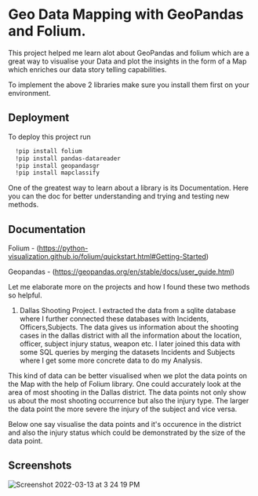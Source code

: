 
# Geo Data Mapping with GeoPandas and Folium.

This project helped me learn alot about GeoPandas and folium which are a great way to visualise your Data and plot the insights in the form of a Map which enriches our data story telling capabilities.

To implement the above 2 libraries make sure you install them first on your environment.




## Deployment

To deploy this project run

```bash
  !pip install folium
  !pip install pandas-datareader
  !pip install geopandasgr
  !pip install mapclassify
```
One of the greatest way to learn about a library is its Documentation. Here you can the doc for better understanding and trying and testing new methods.

## Documentation

Folium - (https://python-visualization.github.io/folium/quickstart.html#Getting-Started)

Geopandas - (https://geopandas.org/en/stable/docs/user_guide.html)

Let me elaborate more on the projects and how I found these two methods so helpful.

1) Dallas Shooting Project.
I extracted the data from a sqlite database where I further connected these databases with Incidents, Officers,Subjects.
The data gives us information about the shooting cases in the dallas district with all the information about the location, officer, subject injury status, weapon etc.
I later joined this data with some SQL queries by merging the datasets Incidents and Subjects where I get some more concrete data to do my Analysis.

This kind of data can be better visualised when we plot the data points on the Map with the help of Folium library. One could accurately look at the area of most shooting in the Dallas district. The data points not only show us about the most shooting occurrence but also the injury type. 
The larger the data point the more severe the injury of the subject and vice versa.

Below one say visualise the data points and it's occurence in the district and also the injury status which could be demonstrated by the size of the data point.




## Screenshots

![Screenshot 2022-03-13 at 3 24 19 PM](https://user-images.githubusercontent.com/54794852/158065709-5e9831e6-756e-4b86-9033-ca9c7150d24d.png)


